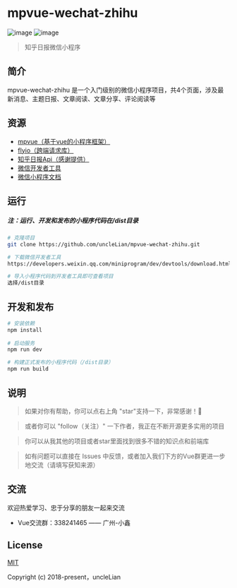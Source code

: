 # mpvue-wechat-zhihu

![image](https://img.shields.io/badge/mpvue-1.0.11-blue.svg)
![image](https://img.shields.io/badge/flyio-0.6.0-green.svg)

> 知乎日报微信小程序

## 简介
mpvue-wechat-zhihu 是一个入门级别的微信小程序项目，共4个页面，涉及最新消息、主题日报、文章阅读、文章分享、评论阅读等

## 资源
- [mpvue（基于vue的小程序框架）](https://github.com/Meituan-Dianping/mpvue)
- [flyio（跨端请求库）](https://github.com/wendux/fly)
- [知乎日报Api（感谢提供）](https://github.com/izzyleung/ZhihuDailyPurify/wiki/%E7%9F%A5%E4%B9%8E%E6%97%A5%E6%8A%A5-API-%E5%88%86%E6%9E%90)
- [微信开发者工具](https://developers.weixin.qq.com/miniprogram/dev/devtools/download.html)
- [微信小程序文档](https://developers.weixin.qq.com/miniprogram/dev/)


## 运行
##### 注：运行、开发和发布的小程序代码在/dist目录
```bash
# 克隆项目
git clone https://github.com/uncleLian/mpvue-wechat-zhihu.git

# 下载微信开发者工具
https://developers.weixin.qq.com/miniprogram/dev/devtools/download.html

# 导入小程序代码到开发者工具即可查看项目
选择/dist目录
```

## 开发和发布
```bash
# 安装依赖
npm install
   
# 启动服务
npm run dev

# 构建正式发布的小程序代码（/dist目录）
npm run build
```

## 说明
> 如果对你有帮助，你可以点右上角 "star"支持一下，非常感谢！🌹

> 或者你可以 "follow（关注）" 一下作者，我正在不断开源更多实用的项目

> 你可以从我其他的项目或者star里面找到很多不错的知识点和前端库

> 如有问题可以直接在 Issues 中反馈，或者加入我们下方的Vue群更进一步地交流（请填写获知来源）

## 交流
欢迎热爱学习、忠于分享的朋友一起来交流
- Vue交流群：338241465 —— 广州-小鑫

## License
[MIT](http://opensource.org/licenses/MIT)

Copyright (c) 2018-present，uncleLian
